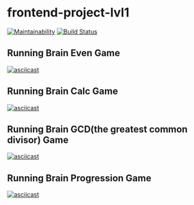 # frontend-project-lvl1
[![Maintainability](https://api.codeclimate.com/v1/badges/74677df60ecdceefa98e/maintainability)](https://codeclimate.com/github/RuslanFahrenheit/frontend-project-lvl1/maintainability)
[![Build Status](https://travis-ci.org/RuslanFahrenheit/frontend-project-lvl1.svg?branch=master)](https://travis-ci.org/RuslanFahrenheit/frontend-project-lvl1)
## Running Brain Even Game
[![asciicast](https://asciinema.org/a/AEFiwiRNk4DdZ3hnxSic2ElKn.svg)](https://asciinema.org/a/AEFiwiRNk4DdZ3hnxSic2ElKn)
## Running Brain Calc Game
[![asciicast](https://asciinema.org/a/F9C6qwl9IIr91a3UD6PK4MJSW.svg)](https://asciinema.org/a/F9C6qwl9IIr91a3UD6PK4MJSW)
## Running Brain GCD(the greatest common divisor) Game
[![asciicast](https://asciinema.org/a/2PzVWQfu4Z5WQTWIZlIs3CSsS.svg)](https://asciinema.org/a/2PzVWQfu4Z5WQTWIZlIs3CSsS)
## Running Brain Progression Game
[![asciicast](https://asciinema.org/a/9g6iQ8gFpbnWISUV0HI9d1VIQ.svg)](https://asciinema.org/a/9g6iQ8gFpbnWISUV0HI9d1VIQ)
